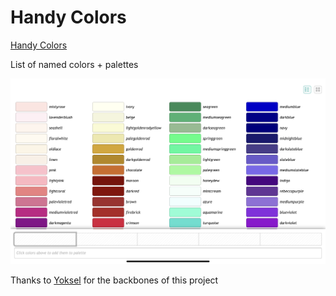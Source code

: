 # Handy Colors

[Handy Colors](https://fu4303.github.io/handy-colors/#full-palette)

List of named colors + palettes

![](handycolors.png)

Thanks to [Yoksel](https://github.com/yoksel) for the backbones of this project
